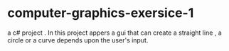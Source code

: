 # computer-graphics-exersice-1 
a c# project . In this project appers a gui that can create a straight line , a circle or a curve depends upon the user's input.
